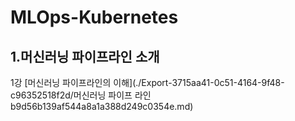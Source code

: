 # MLOps-Kubernetes

<h2>1.머신러닝 파이프라인 소개</h2>
  1강 [머신러닝 파이프라인의 이해](./Export-3715aa41-0c51-4164-9f48-c96352518f2d/머신러닝 파이프 라인 b9d56b139af544a8a1a388d249c0354e.md)

